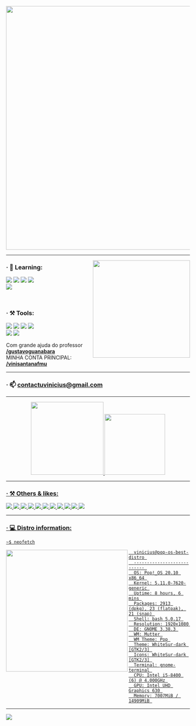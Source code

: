 <div align="center">
  <img src="https://github.com/vinisantanadev/vinisantanadev/blob/main/vinicius.png" width="666"></img>
</div>


 
---

<img src="https://github.com/vinisantanadev/vinisantanadev/blob/main/undraw_programming_re_kg9v.svg" height="266" align="right"></img>


### · 🌱 Learning: <br>
 
  <img src="https://img.shields.io/badge/HTML-239120?style=for-the-badge&logo=html5&logoColor=white"></img>
  <img src="https://img.shields.io/badge/CSS3-1572B6?style=for-the-badge&logo=css3&logoColor=white"></img>
  <img src="https://img.shields.io/badge/JavaScript-F7DF1E?style=for-the-badge&logo=javascript&logoColor=black"></img>
  <img src="https://img.shields.io/badge/Python-14354C?style=for-the-badge&logo=python&logoColor=white"></img> <br>
  <img src="https://img.shields.io/badge/C-00599C?style=for-the-badge&logo=c&logoColor=white"></img>
  
  <br>
  
### · ⚒️ Tools: <br>
  
  <img src="https://img.shields.io/badge/Git-F05032?style=for-the-badge&logo=git&logoColor=white"></img>
  <img src="https://img.shields.io/badge/GitHub-100000?style=for-the-badge&logo=github&logoColor=white"></img>
  <img src="https://img.shields.io/badge/Linux-FCC624?style=for-the-badge&logo=linux&logoColor=black"></img>
  <img src="https://img.shields.io/badge/Figma-F24E1E?style=for-the-badge&logo=figma&logoColor=white"></img> <br>
  <img src="https://img.shields.io/badge/Visual_Studio_Code-0078D4?style=for-the-badge&logo=visual%20studio%20code&logoColor=white"></img>
  <img src="https://img.shields.io/badge/Adobe%20Photoshop-31A8FF?style=for-the-badge&logo=Adobe%20Photoshop&logoColor=black"></img>
  
  
  Com grande ajuda do professor <a href="https://github.com/gustavoguanabara">**/gustavoguanabara**</a><br>
  MINHA CONTA PRINCIPAL: <a href="https://github.com/vinisantanadev" target="blank">**/vinisantanafmu**</a>
  
  ---
 

### · 📫 contactuvinicius@gmail.com

---

 <div align="center">
  <a href="https://github.com/ViniciusCS-Dev">
  <img height="199em" src="https://github-readme-stats.vercel.app/api?username=vinisantanadev&show_icons=true&theme=shades-of-purple&include_all_commits=true&count_private=true"/>
  <img height="166em" src="https://github-readme-stats.vercel.app/api/top-langs/?username=vinisantanadev&layout=compact&langs_count=7&theme=shades-of-purple"/>
</div>

---
  
### · ⚒️ Others & likes: <br>

  <img src="https://img.shields.io/badge/Firefox_Browser-FF7139?style=for-the-badge&logo=Firefox-Browser&logoColor=white"></img>
  <img src="https://img.shields.io/badge/Pop!_OS-48B9C7?style=for-the-badge&logo=Pop!_OS&logoColor=white"></img>
  <img src="https://img.shields.io/badge/Notion-000000?style=for-the-badge&logo=notion&logoColor=white"></img>
  <img src="https://img.shields.io/badge/gimp-5C5543?style=for-the-badge&logo=gimp&logoColor=white"></img>
  <img src="https://img.shields.io/badge/blender-%23F5792A.svg?style=for-the-badge&logo=blender&logoColor=white"></img>
  <img src="https://img.shields.io/badge/Itch.io-FA5C5C?style=for-the-badge&logo=itchdotio&logoColor=white"></img>
  <img src="https://img.shields.io/badge/Reddit-FF4500?style=for-the-badge&logo=reddit&logoColor=white"></img>
  <img src="https://img.shields.io/badge/DeviantArt-05CC47?style=for-the-badge&logo=deviantart&logoColor=white"></img>
  <img src="https://img.shields.io/badge/Vivaldi-EF3939?style=for-the-badge&logo=Vivaldi&logoColor=white"></img>
  <img src="https://img.shields.io/badge/LibreOffice-18A303?style=for-the-badge&logo=LibreOffice&logoColor=white"></img>
  <img src="https://img.shields.io/badge/Adobe%20XD-470137?style=for-the-badge&logo=Adobe%20XD&logoColor=#FF61F6"></img>
  
---

### · 💻 Distro information:

```
~$ neofetch
```


<img src="https://b.thumbs.redditmedia.com/lsvm58KI2GuT8zdkdV2FWfjZ4Jk3MqTMViDcrc2g3Ko.png" align="left" width="333"></img>


<div align="left">

  ```
    vinicius@pop-os-best-distro 
    --------------------------- 
    OS: Pop!_OS 20.10 x86_64 
    Kernel: 5.11.0-7620-generic 
    Uptime: 8 hours, 6 mins 
    Packages: 2913 (dpkg), 23 (flatpak), 21 (snap) 
    Shell: bash 5.0.17 
    Resolution: 1920x1080 
    DE: GNOME 3.38.3 
    WM: Mutter 
    WM Theme: Pop 
    Theme: WhiteSur-dark [GTK2/3] 
    Icons: WhiteSur-dark [GTK2/3] 
    Terminal: gnome-terminal 
    CPU: Intel i5-8400 (6) @ 4.000GHz 
    GPU: Intel UHD Graphics 630 
    Memory: 7007MiB / 14909MiB 

  ```
</div>
  
---

<img src="https://github.com/vinisantanadev/vinisantanadev/blob/main/sp.svg"></img>

<!--
**ViniciusCS-Dev/ViniciusCS-Dev** is a ✨ _special_ ✨ repository because its `README.md` (this file) appears on your GitHub profile.

Here are some ideas to get you started:

- 🔭 I’m currently working on ...
- 🌱 I’m currently learning ...
- 👯 I’m looking to collaborate on ...
- 🤔 I’m looking for help with ...
- 💬 Ask me about ...
- 📫 How to reach me: ...
- 😄 Pronouns: ...
- ⚡ Fun fact: ...
-->
